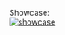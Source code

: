 Showcase:  
[![showcase](https://img.youtube.com/vi/esWCdRN9sEM/0.jpg)](https://www.youtube.com/watch?v=esWCdRN9sEM)
